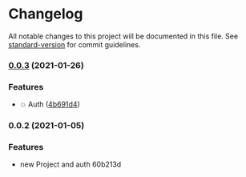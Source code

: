 # Changelog

All notable changes to this project will be documented in this file. See [standard-version](https://github.com/conventional-changelog/standard-version) for commit guidelines.

### [0.0.3](https://github.com/imran-ib/readthis-client/compare/v0.0.2...v0.0.3) (2021-01-26)


### Features

* :boom: Auth ([4b691d4](https://github.com/imran-ib/readthis-client/commit/4b691d4b4f61ecbdcbe0b5e74f1699b51ca52636))

### 0.0.2 (2021-01-05)


### Features

* new Project and auth 60b213d
